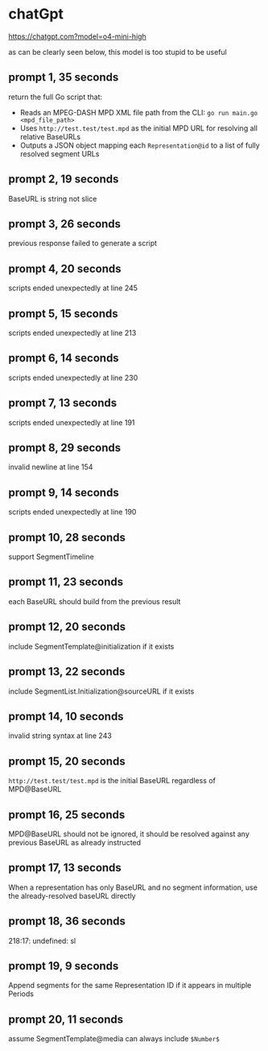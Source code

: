 # chatGpt

https://chatgpt.com?model=o4-mini-high

as can be clearly seen below, this model is too stupid to be useful

## prompt 1, 35 seconds

return the full Go script that:
- Reads an MPEG-DASH MPD XML file path from the CLI: `go run main.go <mpd_file_path>`
- Uses `http://test.test/test.mpd` as the initial MPD URL for resolving all relative BaseURLs
- Outputs a JSON object mapping each `Representation@id` to a list of fully resolved segment URLs

## prompt 2, 19 seconds

BaseURL is string not slice

## prompt 3, 26 seconds

previous response failed to generate a script

## prompt 4, 20 seconds

scripts ended unexpectedly at line 245

## prompt 5, 15 seconds

scripts ended unexpectedly at line 213

## prompt 6, 14 seconds

scripts ended unexpectedly at line 230

## prompt 7, 13 seconds

scripts ended unexpectedly at line 191

## prompt 8, 29 seconds

invalid newline at line 154

## prompt 9, 14 seconds

scripts ended unexpectedly at line 190

## prompt 10, 28 seconds

support SegmentTimeline

## prompt 11, 23 seconds

each BaseURL should build from the previous result

## prompt 12, 20 seconds

include SegmentTemplate@initialization if it exists

## prompt 13, 22 seconds

include SegmentList.Initialization@sourceURL if it exists

## prompt 14, 10 seconds

invalid string syntax at line 243

## prompt 15, 20 seconds

`http://test.test/test.mpd` is the initial BaseURL regardless of MPD@BaseURL

## prompt 16, 25 seconds

MPD@BaseURL should not be ignored, it should be resolved against any previous
BaseURL as already instructed

## prompt 17, 13 seconds

When a representation has only BaseURL and no segment information, use the
already-resolved baseURL directly

## prompt 18, 36 seconds

218:17: undefined: sl

## prompt 19, 9 seconds

Append segments for the same Representation ID if it appears in multiple
Periods

## prompt 20, 11 seconds

assume SegmentTemplate@media can always include `$Number$`
